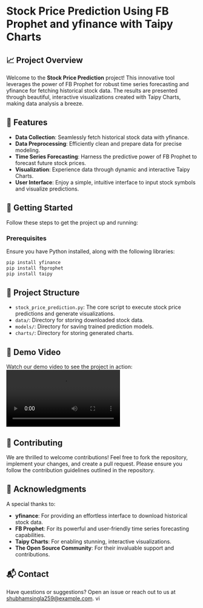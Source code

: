 # Stock Price Prediction Using FB Prophet and yfinance with Taipy Charts

## 📈 Project Overview

Welcome to the **Stock Price Prediction** project! This innovative tool leverages the power of FB Prophet for robust time series forecasting and yfinance for fetching historical stock data. The results are presented through beautiful, interactive visualizations created with Taipy Charts, making data analysis a breeze.

## 🌟 Features

- **Data Collection**: Seamlessly fetch historical stock data with yfinance.
- **Data Preprocessing**: Efficiently clean and prepare data for precise modeling.
- **Time Series Forecasting**: Harness the predictive power of FB Prophet to forecast future stock prices.
- **Visualization**: Experience data through dynamic and interactive Taipy Charts.
- **User Interface**: Enjoy a simple, intuitive interface to input stock symbols and visualize predictions.

## 🚀 Getting Started

Follow these steps to get the project up and running:

### Prerequisites

Ensure you have Python installed, along with the following libraries:

```bash
pip install yfinance
pip install fbprophet
pip install taipy
```

## 📂 Project Structure

- `stock_price_prediction.py`: The core script to execute stock price predictions and generate visualizations.
- `data/`: Directory for storing downloaded stock data.
- `models/`: Directory for saving trained prediction models.
- `charts/`: Directory for storing generated charts.

## 🎥 Demo Video

Watch our demo video to see the project in action:
![Demo video](Demo.mp4)

## 🤝 Contributing

We are thrilled to welcome contributions! Feel free to fork the repository, implement your changes, and create a pull request. Please ensure you follow the contribution guidelines outlined in the repository.

## 🙏 Acknowledgments

A special thanks to:
- **yfinance**: For providing an effortless interface to download historical stock data.
- **FB Prophet**: For its powerful and user-friendly time series forecasting capabilities.
- **Taipy Charts**: For enabling stunning, interactive visualizations.
- **The Open Source Community**: For their invaluable support and contributions.

## 📬 Contact

Have questions or suggestions? Open an issue or reach out to us at shubhamsingla259@example.com.
vi
